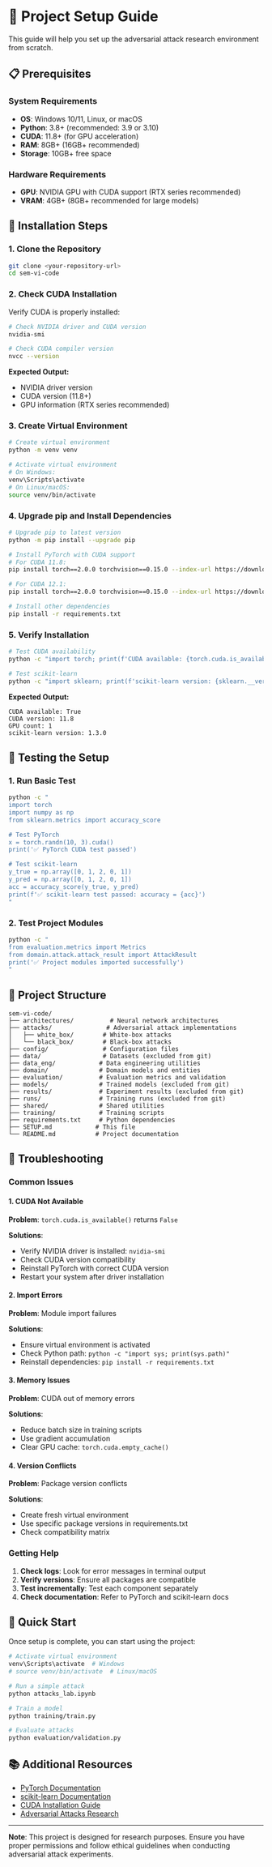 # 🚀 Project Setup Guide

This guide will help you set up the adversarial attack research environment from scratch.

## 📋 Prerequisites

### System Requirements
- **OS**: Windows 10/11, Linux, or macOS
- **Python**: 3.8+ (recommended: 3.9 or 3.10)
- **CUDA**: 11.8+ (for GPU acceleration)
- **RAM**: 8GB+ (16GB+ recommended)
- **Storage**: 10GB+ free space

### Hardware Requirements
- **GPU**: NVIDIA GPU with CUDA support (RTX series recommended)
- **VRAM**: 4GB+ (8GB+ recommended for large models)

## 🔧 Installation Steps

### 1. Clone the Repository
```bash
git clone <your-repository-url>
cd sem-vi-code
```

### 2. Check CUDA Installation
Verify CUDA is properly installed:
```bash
# Check NVIDIA driver and CUDA version
nvidia-smi

# Check CUDA compiler version
nvcc --version
```

**Expected Output:**
- NVIDIA driver version
- CUDA version (11.8+)
- GPU information (RTX series recommended)

### 3. Create Virtual Environment
```bash
# Create virtual environment
python -m venv venv

# Activate virtual environment
# On Windows:
venv\Scripts\activate
# On Linux/macOS:
source venv/bin/activate
```

### 4. Upgrade pip and Install Dependencies
```bash
# Upgrade pip to latest version
python -m pip install --upgrade pip

# Install PyTorch with CUDA support
# For CUDA 11.8:
pip install torch==2.0.0 torchvision==0.15.0 --index-url https://download.pytorch.org/whl/cu118

# For CUDA 12.1:
pip install torch==2.0.0 torchvision==0.15.0 --index-url https://download.pytorch.org/whl/cu121

# Install other dependencies
pip install -r requirements.txt
```

### 5. Verify Installation
```bash
# Test CUDA availability
python -c "import torch; print(f'CUDA available: {torch.cuda.is_available()}'); print(f'CUDA version: {torch.version.cuda}'); print(f'GPU count: {torch.cuda.device_count()}')"

# Test scikit-learn
python -c "import sklearn; print(f'scikit-learn version: {sklearn.__version__}')"
```

**Expected Output:**
```
CUDA available: True
CUDA version: 11.8
GPU count: 1
scikit-learn version: 1.3.0
```

## 🧪 Testing the Setup

### 1. Run Basic Test
```bash
python -c "
import torch
import numpy as np
from sklearn.metrics import accuracy_score

# Test PyTorch
x = torch.randn(10, 3).cuda()
print('✅ PyTorch CUDA test passed')

# Test scikit-learn
y_true = np.array([0, 1, 2, 0, 1])
y_pred = np.array([0, 1, 2, 0, 1])
acc = accuracy_score(y_true, y_pred)
print(f'✅ scikit-learn test passed: accuracy = {acc}')
"
```

### 2. Test Project Modules
```bash
python -c "
from evaluation.metrics import Metrics
from domain.attack.attack_result import AttackResult
print('✅ Project modules imported successfully')
"
```

## 📁 Project Structure

```
sem-vi-code/
├── architectures/          # Neural network architectures
├── attacks/               # Adversarial attack implementations
│   ├── white_box/        # White-box attacks
│   └── black_box/        # Black-box attacks
├── config/               # Configuration files
├── data/                 # Datasets (excluded from git)
├── data_eng/            # Data engineering utilities
├── domain/              # Domain models and entities
├── evaluation/          # Evaluation metrics and validation
├── models/              # Trained models (excluded from git)
├── results/             # Experiment results (excluded from git)
├── runs/                # Training runs (excluded from git)
├── shared/              # Shared utilities
├── training/            # Training scripts
├── requirements.txt     # Python dependencies
├── SETUP.md            # This file
└── README.md           # Project documentation
```

## 🐛 Troubleshooting

### Common Issues

#### 1. CUDA Not Available
**Problem**: `torch.cuda.is_available()` returns `False`

**Solutions**:
- Verify NVIDIA driver is installed: `nvidia-smi`
- Check CUDA version compatibility
- Reinstall PyTorch with correct CUDA version
- Restart your system after driver installation

#### 2. Import Errors
**Problem**: Module import failures

**Solutions**:
- Ensure virtual environment is activated
- Check Python path: `python -c "import sys; print(sys.path)"`
- Reinstall dependencies: `pip install -r requirements.txt`

#### 3. Memory Issues
**Problem**: CUDA out of memory errors

**Solutions**:
- Reduce batch size in training scripts
- Use gradient accumulation
- Clear GPU cache: `torch.cuda.empty_cache()`

#### 4. Version Conflicts
**Problem**: Package version conflicts

**Solutions**:
- Create fresh virtual environment
- Use specific package versions in requirements.txt
- Check compatibility matrix

### Getting Help

1. **Check logs**: Look for error messages in terminal output
2. **Verify versions**: Ensure all packages are compatible
3. **Test incrementally**: Test each component separately
4. **Check documentation**: Refer to PyTorch and scikit-learn docs

## 🚀 Quick Start

Once setup is complete, you can start using the project:

```bash
# Activate virtual environment
venv\Scripts\activate  # Windows
# source venv/bin/activate  # Linux/macOS

# Run a simple attack
python attacks_lab.ipynb

# Train a model
python training/train.py

# Evaluate attacks
python evaluation/validation.py
```

## 📚 Additional Resources

- [PyTorch Documentation](https://pytorch.org/docs/)
- [scikit-learn Documentation](https://scikit-learn.org/stable/)
- [CUDA Installation Guide](https://docs.nvidia.com/cuda/cuda-installation-guide-microsoft-windows/)
- [Adversarial Attacks Research](https://adversarial-attacks-pytorch.readthedocs.io/)

---

**Note**: This project is designed for research purposes. Ensure you have proper permissions and follow ethical guidelines when conducting adversarial attack experiments.
